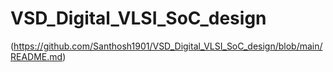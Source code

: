# VSD_Digital_VLSI_SoC_design
(https://github.com/Santhosh1901/VSD_Digital_VLSI_SoC_design/blob/main/README.md)
